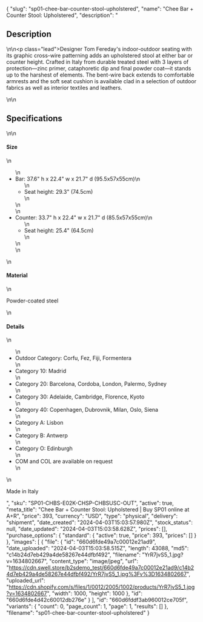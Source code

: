 {
  "slug": "sp01-chee-bar-counter-stool-upholstered",
  "name": "Chee Bar + Counter Stool: Upholstered",
  "description": "<h2>Description</h2>\n<!-- split -->\n<p class=\"lead\">Designer Tom Fereday's indoor-outdoor seating with its graphic cross-wire patterning adds an upholstered stool at either bar or counter height. Crafted in Italy from durable treated steel with 3 layers of protection—zinc primer, cataphoretic dip and final powder coat—it stands up to the harshest of elements. The bent-wire back extends to comfortable armrests and the soft seat cushion is available clad in a selection of outdoor fabrics as well as interior textiles and leathers.</p>\n<!-- split -->\n<h2>Specifications</h2>\n<!-- split -->\n<h4>Size</h4>\n<ul>\n<li>Bar: 37.6\" h x 22.4\" w x 21.7\" d (95.5x57x55cm)\n<ul>\n<li>Seat height: 29.3\" (74.5cm)</li>\n</ul>\n</li>\n<li>Counter: 33.7\" h x 22.4\" w x 21.7\" d (85.5x57x55cm)\n<ul>\n<li>Seat height: 25.4\" (64.5cm)</li>\n</ul>\n</li>\n</ul>\n<h4>Material</h4>\n<p>Powder-coated steel</p>\n<h4>Details</h4>\n<ul>\n<li>Outdoor Category: Corfu, Fez, Fiji, Formentera</li>\n<li>Category 10: Madrid</li>\n<li>Category 20: Barcelona, Cordoba, London, Palermo, Sydney</li>\n<li>Category 30: Adelaide, Cambridge, Florence, Kyoto</li>\n<li>Category 40: Copenhagen, Dubrovnik, Milan, Oslo, Siena</li>\n<li>Category A: Lisbon</li>\n<li>Category B: Antwerp</li>\n<li>Category O: Edinburgh</li>\n<li>COM and COL are available on request</li>\n</ul>\n<p>Made in Italy</p>",
  "sku": "SP01-CHBS-E02K-CHSP-CHBSUSC-OUT",
  "active": true,
  "meta_title": "Chee Bar + Counter Stool: Upholstered | Buy SP01 online at A+R",
  "price": 393,
  "currency": "USD",
  "type": "physical",
  "delivery": "shipment",
  "date_created": "2024-04-03T15:03:57.980Z",
  "stock_status": null,
  "date_updated": "2024-04-03T15:03:58.628Z",
  "prices": [],
  "purchase_options": {
    "standard": {
      "active": true,
      "price": 393,
      "prices": []
    }
  },
  "images": [
    {
      "file": {
        "id": "660d6fde49a7c00012e21ad9",
        "date_uploaded": "2024-04-03T15:03:58.515Z",
        "length": 43088,
        "md5": "c14b24d7eb429a4de58267e44dfbf492",
        "filename": "YrR7jvS5_1.jpg?v=1634802667",
        "content_type": "image/jpeg",
        "url": "https://cdn.swell.store/b2sdemo_test/660d6fde49a7c00012e21ad9/c14b24d7eb429a4de58267e44dfbf492/YrR7jvS5_1.jpg%3Fv%3D1634802667",
        "uploaded_url": "https://cdn.shopify.com/s/files/1/0012/2005/1002/products/YrR7jvS5_1.jpg?v=1634802667",
        "width": 1000,
        "height": 1000
      },
      "id": "660d6fde4d42c60012db276e"
    }
  ],
  "id": "660d6fddf3ab960012ce705f",
  "variants": {
    "count": 0,
    "page_count": 1,
    "page": 1,
    "results": []
  },
  "filename": "sp01-chee-bar-counter-stool-upholstered"
}